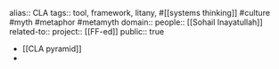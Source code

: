 alias:: CLA
tags:: tool, framework, litany, #[[systems thinking]] #culture #myth #metaphor #metamyth 
domain::
people:: [[Sohail Inayatullah]] 
related-to::
project:: [[FF-ed]] 
public:: true

- [[CLA pyramid]]
-